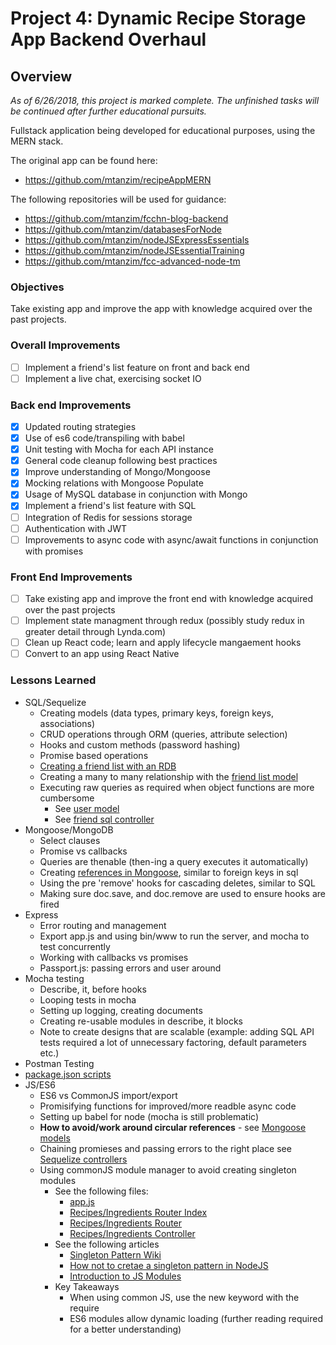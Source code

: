 # Project 4: Dynamic Recipe Storage App Backend Overhaul

## Overview

*As of 6/26/2018, this project is marked complete. The unfinished tasks will be continued after further educational pursuits.*

Fullstack application being developed for educational purposes, using the MERN stack.

The original app can be found here:

- <https://github.com/mtanzim/recipeAppMERN>

The following repositories will be used for guidance:

- <https://github.com/mtanzim/fcchn-blog-backend>
- <https://github.com/mtanzim/databasesForNode>
- <https://github.com/mtanzim/nodeJSExpressEssentials>
- <https://github.com/mtanzim/nodeJSEssentialTraining>
- <https://github.com/mtanzim/fcc-advanced-node-tm>

### Objectives

Take existing app and improve the app with knowledge acquired over the past projects.

### Overall Improvements

- [ ] Implement a friend's list feature on front and back end
- [ ] Implement a live chat, exercising socket IO

### Back end Improvements

- [x] Updated routing strategies
- [x] Use of es6 code/transpiling with babel
- [x] Unit testing with Mocha for each API instance
- [x] General code cleanup following best practices
- [x] Improve understanding of Mongo/Mongoose
- [x] Mocking relations with Mongoose Populate
- [x] Usage of MySQL database in conjunction with Mongo
- [x] Implement a friend's list feature with SQL
- [ ] Integration of Redis for sessions storage
- [ ] Authentication with JWT
- [ ] Improvements to async code with async/await functions in conjunction with promises

### Front End Improvements

- [ ] Take existing app and improve the front end with knowledge acquired over the past projects
- [ ] Implement state managment through redux (possibly study redux in greater detail through Lynda.com)
- [ ] Clean up React code; learn and apply lifecycle mangaement hooks
- [ ] Convert to an app using React Native

### Lessons Learned

- SQL/Sequelize
  - Creating models (data types, primary keys, foreign keys, associations)
  - CRUD operations through ORM (queries, attribute selection)
  - Hooks and custom methods (password hashing)
  - Promise based operations
  - [Creating a friend list with an RDB](https://stackoverflow.com/questions/3058281/buddy-list-relational-database-table-design)
  - Creating a many to many relationship with the [friend list model](./app/models/sequelize/friends.js)
  - Executing raw queries as required when object functions are more cumbersome
    - See [user model](./app/models/sequelize/users.js)
    - See [friend sql controller](./app/controllers/sequelize/friends.controller.js)
- Mongoose/MongoDB
  - Select clauses
  - Promise vs callbacks
  - Queries are thenable (then-ing a query executes it automatically)
  - Creating [references in Mongoose](http://mongoosejs.com/docs/populate.html), similar to foreign keys in sql
  - Using the pre 'remove' hooks for cascading deletes, similar to SQL
  - Making sure doc.save, and doc.remove are used to ensure hooks are fired
- Express
  - Error routing and management
  - Export app.js and using bin/www to run the server, and mocha to test concurrently
  - Working with callbacks vs promises
  - Passport.js: passing errors and user around
- Mocha testing
  - Describe, it, before hooks
  - Looping tests in mocha
  - Setting up logging, creating documents
  - Creating re-usable modules in describe, it blocks
  - Note to create designs that are scalable (example: adding SQL API tests required a lot of unnecessary factoring, default parameters etc.)
- Postman Testing
- [package.json scripts](./package.json)
- JS/ES6
  - ES6 vs CommonJS import/export
  - Promisifying functions for improved/more readble async code
  - Setting up babel for node (mocha is still problematic)
  - **How to avoid/work around circular references** - see [Mongoose models](./app/models/mongoose/)
  - Chaining promieses and passing errors to the right place see [Sequelize controllers](./app/controllers/sequelize/)
  - Using commonJS module manager to avoid creating singleton modules
    - See the following files:
      - [app.js](./app.js)
      - [Recipes/Ingredients Router Index](./app/routes/index.js)
      - [Recipes/Ingredients Router](./app/routes/sequelize/recipes.ingredients.routes.js)
      - [Recipes/Ingredients Controller](./app/controllers/sequelize/recipes.ingredients.controller.js)
    - See the following articles
      - [Singleton Pattern Wiki](https://en.wikipedia.org/wiki/Singleton_pattern)
      - [How not to cretae a singleton pattern in NodeJS](https://medium.com/@iaincollins/how-not-to-create-a-singleton-in-node-js-bd7fde5361f5)
      - [Introduction to JS Modules](https://medium.freecodecamp.org/javascript-modules-a-beginner-s-guide-783f7d7a5fcc)
    - Key Takeaways
      - When using common JS, use the new keyword with the require
      - ES6 modules allow dynamic loading (further reading required for a better understanding)